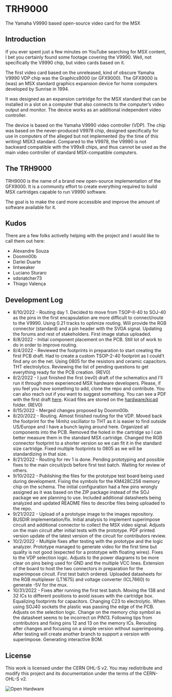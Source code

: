 # TRH9000
The Yamaha V9990 based open-source video card for the MSX

## Introduction

If you ever spent just a few minutes on YouTube searching for MSX content, I bet you certainly found some footage covering the V9990. Well, not specifically the V9990 chip, but video cards based on it.

The first video card based on the unreleased, kind of obscure Yamaha V9990 VDP chip was the Graphics9000 (or GFX9000). The GFX9000 is (was) an MSX standard graphics expansion device for home computers developed by Sunrise in 1994.

It was designed as an expansion cartridge for the MSX standard that can be installed in a slot on a computer that also connects to the computer’s video output and monitor. The device works as an additional independent video controller.

The device is based on the Yamaha V9990 video controller (VDP). The chip was based on the never-produced V9978 chip, designed specifically for use in computers of the alleged but not implemented (by the time of this writing) MSX3 standard. Compared to the V9978, the V9990 is not backward compatible with the V99x8 chips, and thus cannot be used as the main video controller of standard MSX-compatible computers.

## The TRH9000

TRH9000 is the name of a brand new open-source implementation of the GFX9000. It is a community effort to create everything required to build MSX cartridges capable to run V9990 software.

The goal is to make the card more accessible and improve the amount of software available for it. 

## Kudos

There are a few folks activelly helping with the project and I would like to call them out here:

* Alexandre Souza
* Doomn00b
* Darlei Duarte
* lintweaker
* Luciano Sturaro
* sdsnatcher73
* Thiago Valença

## Development Log 

* 8/10/2022 - Routing day 1. Decided to move from TSOP-II-40 to SOJ-40 as the pins in the first encapsulation are more difficult to connect/route to the V9990. Using 0.21 tracks to optimize routing. Will provide the RGB connector (standard) and a pin header with the SVGA signal. Updating the forums and rest of stakeholders. First image status uploaded. 
* 8/8/2022 - Initial component placement on the PCB. Still lot of work to do in order to improve routing. 
* 8/4/2022 - Reviewed the footprints in preparation to start creating the first PCB draft. Had to create a custom TSOP-2-40 footprint as I could't find any on the net. Using 0805 for the resistors and ceramic capacitors. THT electrolytics. Reviewing the list of pending questions to get everything ready for the PCB creation. (REV0)
* 8/2/2022 - I just finished the first (rev0) draft of the schematics and I'll run it through more experienced MSX hardware developers. Please, if you feel you have something to add, clone the repo and contribute. You can also reach out if you want to suggest something. You can see a PDF with the first draft [here](Docs/TRH9000_Schema_Revision_0.pdf). Kicad files are stored on the [hardware/kicad](hardware/Kicad/) folder. (REV0)
* 8/15/2022 - Merged changes proposed by Doomn00b. 
* 8/20/2022 - Routing. Almost finished routing for the VDP. Moved back the footprint for the 14mhz oscillator to THT as it is easier to find outside US/Europe and I have a bunch laying around here. Organized all components into the PCB. Removed the holed in the cartridge so I can better measure them in the standard MSX cartridge. Changed the RGB connector footprint to a shorter version so we can fit it in the standard size cartridge. Fixed multiple footprints to 0805 as we will be standardizing in that size. 
* 8/21/2022 - Routing for rev 1 is done. Pending prototyping and possible fixes to the main circuit/pcb before first test batch. Waiting for review of others.
* 9/10/2022 - Publishing the files for the prototype test board being used during development. Fixing the symbols for the KM428C256 memory chip on the schema. The initial configuration had a few pins wrongly assigned as it was based on the ZIP package instead of the SOJ package we are planning to use. Included additional datasheets being analyzed and updated README files to describe files being uploaded to the repo.
* 9/21/2022 - Upload of a prototype image to the images repository. BUSDIR implementation/fix. Initial analysis to implement superimpose circuit and additional connector to collect the MSX video signal. Adjusts on the main circuit after initial tests with the prototype. PDF printed version update of the latest version of the circuit for contributors review. 
* 10/2/2022 - Multiple fixes after testing with the prototype and the logic analyzer. Prototype managed to generate video for the first time but quality is not good (expected for a prototype with floating wires). Fixes to the VDP selection logic. Adjusts to the power diagrams to be more clear on pins being used for GND and the multiple VCC lines. Extension of the board to host the two connectors in preparation for the superimpose circuit. First test batch ordered. Uploaded datasheets for the RGB multiplexer (LT1675) and voltage converter (ICL7660) to generate -5V for the mux. 
* 10/31/2022 - Fixes after running the first test batch. Moving the 138 and 32 ICs to different positions to avoid issues with the cartridge box. Equalizing footprints for capacitors. Changing C23 to electrolytic. When using SOJ40 sockets the plastic was passing the edge of the PCB. Adjusts on the selection logic. Change on the memory chip symbol as the datasheet seems to be incorrect on PIN13. Following tips from contributors and fixing pins 12 and 13 on the memory ICs. Rerouting after changes and focusing on a simple version without superimposing. After testing will create another branch to support a version with superimpose. Generating interactive BOM.  
## License 

This work is licensed under the CERN OHL-S v2. You may redistribute and modify this project and its documentation under the terms of the CERN-OHL-S v2.

![Open Hardware](https://raw.githubusercontent.com/cristianoag/trh9000/main/Images/1024px-Open-source-hardware-logo.svg.png)

